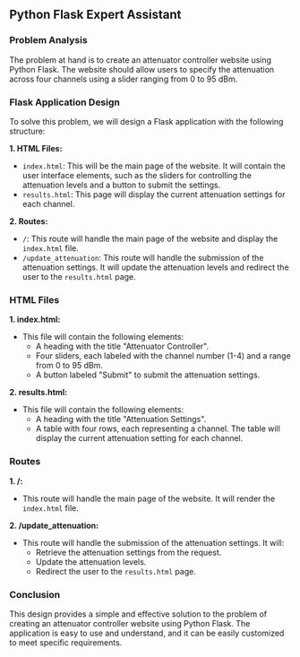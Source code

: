  ## **Python Flask Expert Assistant**

### **Problem Analysis**
The problem at hand is to create an attenuator controller website using Python Flask. The website should allow users to specify the attenuation across four channels using a slider ranging from 0 to 95 dBm.

### **Flask Application Design**
To solve this problem, we will design a Flask application with the following structure:

**1. HTML Files:**
   - `index.html`: This will be the main page of the website. It will contain the user interface elements, such as the sliders for controlling the attenuation levels and a button to submit the settings.
   - `results.html`: This page will display the current attenuation settings for each channel.

**2. Routes:**
   - `/`: This route will handle the main page of the website and display the `index.html` file.
   - `/update_attenuation`: This route will handle the submission of the attenuation settings. It will update the attenuation levels and redirect the user to the `results.html` page.

### **HTML Files**

**1. index.html:**
   - This file will contain the following elements:
     - A heading with the title "Attenuator Controller".
     - Four sliders, each labeled with the channel number (1-4) and a range from 0 to 95 dBm.
     - A button labeled "Submit" to submit the attenuation settings.

**2. results.html:**
   - This file will contain the following elements:
     - A heading with the title "Attenuation Settings".
     - A table with four rows, each representing a channel. The table will display the current attenuation setting for each channel.

### **Routes**

**1. /:**
   - This route will handle the main page of the website. It will render the `index.html` file.

**2. /update_attenuation:**
   - This route will handle the submission of the attenuation settings. It will:
     - Retrieve the attenuation settings from the request.
     - Update the attenuation levels.
     - Redirect the user to the `results.html` page.

### **Conclusion**
This design provides a simple and effective solution to the problem of creating an attenuator controller website using Python Flask. The application is easy to use and understand, and it can be easily customized to meet specific requirements.